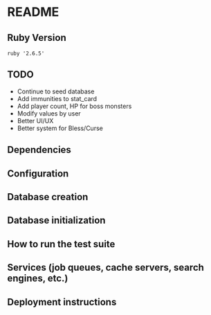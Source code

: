 # README

## Ruby Version
`ruby '2.6.5'`

## TODO
* Continue to seed database
* Add immunities to stat_card
* Add player count, HP for boss monsters
* Modify values by user
* Better UI/UX
* Better system for Bless/Curse

## Dependencies
## Configuration
## Database creation
## Database initialization
## How to run the test suite
## Services (job queues, cache servers, search engines, etc.)
## Deployment instructions
